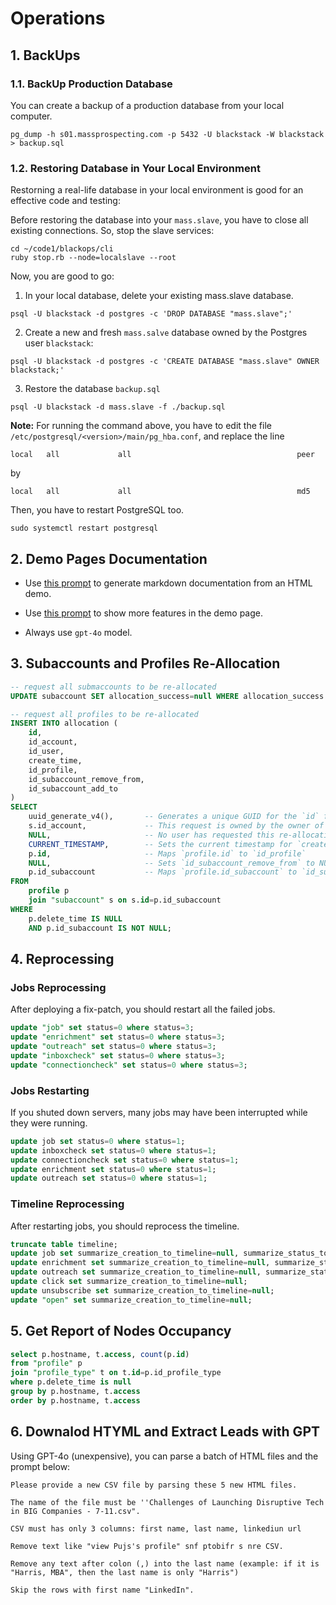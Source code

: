 # Operations

## 1. BackUps

### 1.1. BackUp Production Database

You can create a backup of a production database from your local computer.

```
pg_dump -h s01.massprospecting.com -p 5432 -U blackstack -W blackstack > backup.sql
```

### 1.2. Restoring Database in Your Local Environment

Restorning a real-life database in your local environment is good for an effective code and testing:

Before restoring the database into your `mass.slave`, you have to close all existing connections.
So, stop the slave services:

```
cd ~/code1/blackops/cli
ruby stop.rb --node=localslave --root
```

Now, you are good to go:

1. In your local database, delete your existing mass.slave database.

```
psql -U blackstack -d postgres -c 'DROP DATABASE "mass.slave";'
```

2. Create a new and fresh `mass.salve` database owned by the Postgres user `blackstack`:

```
psql -U blackstack -d postgres -c 'CREATE DATABASE "mass.slave" OWNER blackstack;'
```

3. Restore the database `backup.sql`

```
psql -U blackstack -d mass.slave -f ./backup.sql
```

**Note:** For running the command above, you have to edit the file `/etc/postgresql/<version>/main/pg_hba.conf`, and replace the line

```
local   all             all                                     peer
```

by

```
local   all             all                                     md5
```

Then, you have to restart PostgreSQL too.

```
sudo systemctl restart postgresql
```

## 2. Demo Pages Documentation

- Use [this prompt](./gpt-demo-markdown-generation.txt) to generate markdown documentation from an HTML demo.

- Use [this prompt](./gpt-demo-html-generation.txt) to show more features in the demo page.

- Always use `gpt-4o` model.

## 3. Subaccounts and Profiles Re-Allocation

```sql
-- request all submaccounts to be re-allocated
UPDATE subaccount SET allocation_success=null WHERE allocation_success IS NOT NULL;
```

```sql
-- request all profiles to be re-allocated
INSERT INTO allocation (
    id,
    id_account,
    id_user,
    create_time,
    id_profile,
    id_subaccount_remove_from,
    id_subaccount_add_to
)
SELECT
    uuid_generate_v4(),       -- Generates a unique GUID for the `id` field
    s.id_account,		      -- This request is owned by the owner of the subaccount.
    NULL,           		  -- No user has requested this re-allocation.
    CURRENT_TIMESTAMP,		  -- Sets the current timestamp for `create_time`
    p.id,                     -- Maps `profile.id` to `id_profile`
    NULL,                     -- Sets `id_subaccount_remove_from` to NULL
    p.id_subaccount           -- Maps `profile.id_subaccount` to `id_subaccount_add_to`
FROM
    profile p
    join "subaccount" s on s.id=p.id_subaccount
WHERE
    p.delete_time IS NULL
    AND p.id_subaccount IS NOT NULL;
```

## 4. Reprocessing

### Jobs Reprocessing

After deploying a fix-patch, you should restart all the failed jobs.

```sql
update "job" set status=0 where status=3; 
update "enrichment" set status=0 where status=3; 
update "outreach" set status=0 where status=3; 
update "inboxcheck" set status=0 where status=3; 
update "connectioncheck" set status=0 where status=3; 
```

### Jobs Restarting

If you shuted down servers, many jobs may have been interrupted while they were running.

```sql
update job set status=0 where status=1;
update inboxcheck set status=0 where status=1;
update connectioncheck set status=0 where status=1;
update enrichment set status=0 where status=1;
update outreach set status=0 where status=1;
```

### Timeline Reprocessing

After restarting jobs, you should reprocess the timeline.

```sql
truncate table timeline;
update job set summarize_creation_to_timeline=null, summarize_status_to_timeline=null;
update enrichment set summarize_creation_to_timeline=null, summarize_status_to_timeline=null;
update outreach set summarize_creation_to_timeline=null, summarize_status_to_timeline=null;
update click set summarize_creation_to_timeline=null;
update unsubscribe set summarize_creation_to_timeline=null;
update "open" set summarize_creation_to_timeline=null;
```

## 5. Get Report of Nodes Occupancy

```sql
select p.hostname, t.access, count(p.id)
from "profile" p
join "profile_type" t on t.id=p.id_profile_type
where p.delete_time is null
group by p.hostname, t.access
order by p.hostname, t.access
```

## 6. Downalod HTYML and Extract Leads with GPT

Using GPT-4o (unexpensive), you can parse a batch of HTML files and the prompt below:

```
Please provide a new CSV file by parsing these 5 new HTML files.

The name of the file must be ''Challenges of Launching Disruptive Tech in BIG Companies - 7-11.csv".

CSV must has only 3 columns: first name, last name, linkediun url

Remove text like "view Pujs's profile" snf ptobifr s nre CSV.

Remove any text after colon (,) into the last name (example: if it is "Harris, MBA", then the last name is only "Harris")

Skip the rows with first name "LinkedIn".
```
